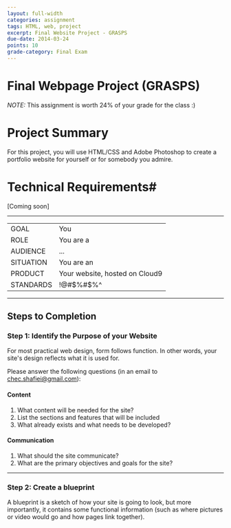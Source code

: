 ```yaml
---
layout: full-width
categories: assignment
tags: HTML, web, project
excerpt: Final Website Project - GRASPS
due-date: 2014-03-24
points: 10
grade-category: Final Exam
---
```

# Final Webpage Project (GRASPS) #

<div class="panel callout"><p><em>NOTE:</em> This assignment is worth 24% of your grade for the class :) </p></div>

# Project Summary #

For this project, you will use HTML/CSS and Adobe Photoshop to create a <span data-tooltip class="has-tip" title="A website that is used to advertise yourself and your work">portfolio website</span> for yourself or for somebody you admire.



# Technical Requirements#
[Coming soon]

---

<table>
    <tr>
        <td>GOAL</td>
        <td>You</td>
    </tr>
        <tr>
        <td>ROLE</td>
        <td>You are a </td>
    </tr>
        <tr>
        <td>AUDIENCE</td>
        <td>...</td>
    </tr>
        <tr>
        <td>SITUATION</td>
        <td>You are an</td>
    </tr>
        <tr>
        <td>PRODUCT</td>
        <td>Your website, hosted on Cloud9</td>
    </tr>
        <tr>
        <td>STANDARDS</td>
        <td>!@#$%#$%^</td>
    </tr>
</table>


---

## Steps to Completion ##

### Step 1:  Identify the Purpose of your Website ###

For most practical web design, form follows function.  In other words, your site's design reflects what it is used for.

Please answer the following questions (in an email to <span class="label">chec.shafiei@gmail.com</span>):

#### Content ####
1.  What content will be needed for the site?
2.  List the sections and features that will be included
3. What already exists and what needs to be developed?


#### Communication ####
1.  What should the site communicate?
2.  What are the primary objectives and goals for the site?


---

### Step 2:  Create a blueprint

A blueprint is a sketch of how your site is going to look, but more importantly, it contains some functional information (such as where pictures or video would go and how pages link together).


